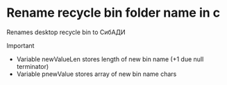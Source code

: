 # Rename recycle bin folder name in c
Renames desktop recycle bin to СибАДИ


> [!IMPORTANT]
> * Variable newValueLen stores length of new bin name (+1 due null terminator)
> * Variable pnewValue stores array of new bin name chars

